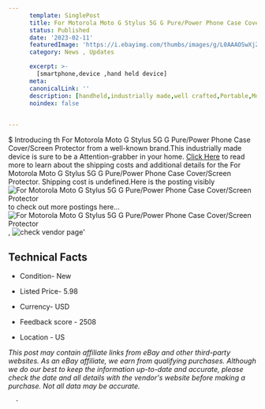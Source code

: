 ```yaml
---
      template: SinglePost
      title: For Motorola Moto G Stylus 5G G Pure/Power Phone Case Cover/Screen Protector
      status: Published
      date: '2023-02-11'
      featuredImage: 'https://i.ebayimg.com/thumbs/images/g/L0AAAOSwXjZivBwj/s-l225.jpg'
      category: News , Updates

      excerpt: >-
        [smartphone,device ,hand held device]
      meta:
      canonicalLink: ''
      description: [handheld,industrially made,well crafted,Portable,Mobile,Compact,Convenient,Lightweight,Maneuverable,Man-portable,Miniature,Carriable,Hand-held,Light,Holdable,Transportable,Mobile device,Pocket-sized,On-the-go,Wireless,Cordless,Compact size,Convenient size, smartphone,device ,hand held device]
      noindex: false
      

---
```

$
      Introducing th For Motorola Moto G Stylus 5G G Pure/Power Phone Case Cover/Screen Protector from a well-known brand.This industrially made device  is sure to be a Attention-grabber in your home. [Click Here](https://www.ebay.com/itm/284877424523?hash=item425404878b%3Ag%3AL0AAAOSwXjZivBwj&mkevt=1&mkcid=1&mkrid=711-53200-19255-0&campid=%253CePNCampaignId%253E&customid=%253CreferenceId%253E&toolid=10049) to read more to learn about the shipping costs and additional details for the For Motorola Moto G Stylus 5G G Pure/Power Phone Case Cover/Screen Protector. Shipping cost is undefined.Here is the posting visibly ![For Motorola Moto G Stylus 5G G Pure/Power Phone Case Cover/Screen Protector](https://i.ebayimg.com/thumbs/images/g/L0AAAOSwXjZivBwj/s-l225.jpg) to check out more postings here... ![For Motorola Moto G Stylus 5G G Pure/Power Phone Case Cover/Screen Protector](https://i.ebayimg.com/images/g/L0AAAOSwXjZivBwj/s-l1200.jpg), ![check vendor page](https://origin-galleryplus.ebayimg.com/ws/web/284877424523_2_0_1/225x225.jpg,https://origin-galleryplus.ebayimg.com/ws/web/284877424523_3_0_1/225x225.jpg,https://origin-galleryplus.ebayimg.com/ws/web/284877424523_4_0_1/225x225.jpg,https://origin-galleryplus.ebayimg.com/ws/web/284877424523_5_0_1/225x225.jpg,https://origin-galleryplus.ebayimg.com/ws/web/284877424523_6_0_1/225x225.jpg,https://origin-galleryplus.ebayimg.com/ws/web/284877424523_7_0_1/225x225.jpg,https://origin-galleryplus.ebayimg.com/ws/web/284877424523_8_0_1/225x225.jpg,https://origin-galleryplus.ebayimg.com/ws/web/284877424523_9_0_1/225x225.jpg,https://origin-galleryplus.ebayimg.com/ws/web/284877424523_10_0_1/225x225.jpg,https://origin-galleryplus.ebayimg.com/ws/web/284877424523_11_0_1/225x225.jpg,https://origin-galleryplus.ebayimg.com/ws/web/284877424523_12_0_1/225x225.jpg)'

      

 ## Technical Facts 



     
      

 - Condition- New 


      

 - Listed Price- 5.98 


      

 - Currency- USD 


      

 - Feedback score - 2508 


      

 - Location - US 


      
      

 *_This post may contain affiliate links from eBay and other third-party websites. As an eBay affiliate, we earn from qualifying purchases. Although we do our best to keep the information up-to-date and accurate, please check the date and all details with the vendor's website before making a purchase. Not all data may be accurate._*




      -
